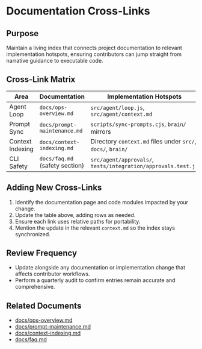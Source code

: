 # Documentation Cross-Links

## Purpose

Maintain a living index that connects project documentation to relevant implementation hotspots, ensuring contributors can jump straight from narrative guidance to executable code.

## Cross-Link Matrix

| Area             | Documentation                  | Implementation Hotspots                                       |
| ---------------- | ------------------------------ | ------------------------------------------------------------- |
| Agent Loop       | `docs/ops-overview.md`         | `src/agent/loop.js`, `src/agent/context.md`                   |
| Prompt Sync      | `docs/prompt-maintenance.md`   | `scripts/sync-prompts.cjs`, `brain/` mirrors                  |
| Context Indexing | `docs/context-indexing.md`     | Directory `context.md` files under `src/`, `docs/`, `brain/`  |
| CLI Safety       | `docs/faq.md` (safety section) | `src/agent/approvals/`, `tests/integration/approvals.test.js` |

## Adding New Cross-Links

1. Identify the documentation page and code modules impacted by your change.
2. Update the table above, adding rows as needed.
3. Ensure each link uses relative paths for portability.
4. Mention the update in the relevant `context.md` so the index stays synchronized.

## Review Frequency

- Update alongside any documentation or implementation change that affects contributor workflows.
- Perform a quarterly audit to confirm entries remain accurate and comprehensive.

## Related Documents

- [docs/ops-overview.md](./ops-overview.md)
- [docs/prompt-maintenance.md](./prompt-maintenance.md)
- [docs/context-indexing.md](./context-indexing.md)
- [docs/faq.md](./faq.md)
